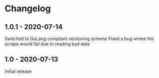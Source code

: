 # Changelog

## 1.0.1 - 2020-07-14
Switched to GoLang compliant versioning scheme
Fixed a bug where the scrape would fail due to reading bad data

## 1.0 -  2020-07-13
Initial release
